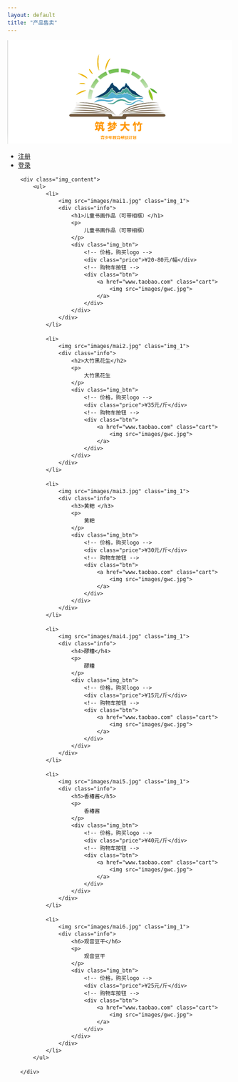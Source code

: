 ```yaml
---
layout: default
title: "产品售卖"
---
```

<body>
	<div class="header">
		<!-- 设置logo -->
		<div class="logo">
			<img src="images/Logo1.png">
		</div>
		<div class="auth">
			<ul>
				<li><a href="#">注册</a></li>
				<li><a href="#">登录</a></li>
			</ul>
		</div>
	</div>

		<div class="img_content">
			<ul>
				<li>
					<img src="images/mai1.jpg" class="img_1">
					<div class="info">
						<h1>儿童书画作品（可带相框）</h1>
						<p>
							儿童书画作品（可带相框）
						</p>
						<div class="img_btn"> 
							<!-- 价格，购买logo -->
							<div class="price">¥20-80元/幅</div>
							<!-- 购物车按钮 -->
							<div class="btn">
								<a href="www.taobao.com" class="cart">
									<img src="images/gwc.jpg">
								</a>
							</div>
						</div>
					</div>
				</li>

				<li>
					<img src="images/mai2.jpg" class="img_1">
					<div class="info">
						<h2>大竹黑花生</h2>
						<p>
							大竹黑花生
						</p>
						<div class="img_btn"> 
							<!-- 价格，购买logo -->
							<div class="price">¥35元/斤</div>
							<!-- 购物车按钮 -->
							<div class="btn">
								<a href="www.taobao.com" class="cart">
									<img src="images/gwc.jpg">
								</a>
							</div>
						</div>
					</div>
				</li>

				<li>
					<img src="images/mai3.jpg" class="img_1">
					<div class="info">
						<h3>黄粑 </h3>
						<p>
							黄粑 
						</p>
						<div class="img_btn"> 
							<!-- 价格，购买logo -->
							<div class="price">¥30元/斤</div>
							<!-- 购物车按钮 -->
							<div class="btn">
								<a href="www.taobao.com" class="cart">
									<img src="images/gwc.jpg">
								</a>
							</div>
						</div>
					</div>
				</li>

				<li>
					<img src="images/mai4.jpg" class="img_1">
					<div class="info">
						<h4>醪糟</h4>
						<p>
							醪糟
						</p>
						<div class="img_btn"> 
							<!-- 价格，购买logo -->
							<div class="price">¥15元/斤</div>
							<!-- 购物车按钮 -->
							<div class="btn">
								<a href="www.taobao.com" class="cart">
									<img src="images/gwc.jpg">
								</a>
							</div>
						</div>
					</div>
				</li>

				<li>
					<img src="images/mai5.jpg" class="img_1">
					<div class="info">
						<h5>香椿酱</h5>
						<p>
							香椿酱
						</p>
						<div class="img_btn"> 
							<!-- 价格，购买logo -->
							<div class="price">¥40元/斤</div>
							<!-- 购物车按钮 -->
							<div class="btn">
								<a href="www.taobao.com" class="cart">
									<img src="images/gwc.jpg">
								</a>
							</div>
						</div>
					</div>
				</li>

				<li>
					<img src="images/mai6.jpg" class="img_1">
					<div class="info">
						<h6>观音豆干</h6>
						<p>
							观音豆干
						</p>
						<div class="img_btn"> 
							<!-- 价格，购买logo -->
							<div class="price">¥25元/斤</div>
							<!-- 购物车按钮 -->
							<div class="btn">
								<a href="www.taobao.com" class="cart">
									<img src="images/gwc.jpg">
								</a>
							</div>
						</div>
					</div>
				</li>
			</ul>
			
		</div>
</body>
